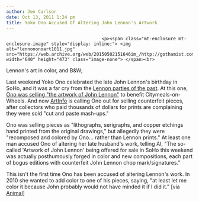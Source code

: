```yaml
---
author: Jen Carlson
date: Oct 13, 2011 1:24 pm
title: Yoko Ono Accused Of Altering John Lennon's Artwork
---
```


	
										<p><span class="mt-enclosure mt-enclosure-image" style="display: inline;"> <img alt="lennononoart1011.jpg" src="https://web.archive.org/web/20150502151646im_/http://gothamist.com/attachments/arts_jen/lennononoart1011.jpg" width="640" height="473" class="image-none"> </span><br>
<span class="photo_caption">Lennon&apos;s art in color, and B&amp;W;</span></p>

<p>Last weekend Yoko Ono celebrated the late John Lennon&apos;s birthday in SoHo, and it was a far cry from the <a href="https://web.archive.org/web/20150502151646/http://gothamist.com/2011/10/12/video_vintage_footage_shows_most_am.php">Lennon parties of the past</a>. At this one, <a href="https://web.archive.org/web/20150502151646/http://gothamist.com/2011/10/06/yoko_ono_celebrates_john_lennon_in.php">Ono was selling &quot;the artwork of John Lennon&quot;</a> to benefit Citymeals-on-Wheels. And now <a href="https://web.archive.org/web/20150502151646/http://www.artinfo.com/news/story/38845/oh-yoko-is-john-lennons-widow-duping-gullible-collectors-with-sham-drawings/">ArtInfo</a> is calling Ono out for selling counterfeit pieces, after collectors who paid thousands of dollars for prints are complaining they were sold &quot;cut and paste mash-ups.&quot;</p>

<p>Ono was selling pieces as &quot;lithographs, serigraphs, and copper etchings hand printed from the original drawings,&quot; but allegedly they were &quot;recomposed and colored by Ono... rather than Lennon prints.&quot; At least one man accused Ono of altering her late husband&apos;s work, telling AI, &quot;The so-called &apos;Artwork of John Lennon&apos; being offered for sale in SoHo this weekend was actually posthumously forged in color and new compositions, each part of bogus editions with counterfeit John Lennon chop mark/signatures.&quot;</p>

<p>This isn&apos;t the first time Ono has been accused of altering Lennon&apos;s work. In 2010 she wanted to add color to one of his pieces, saying, &quot;at least let me color it because John probably would not have minded it if I did it.&quot; [via <a href="https://web.archive.org/web/20150502151646/http://animalnewyork.com/2011/10/yoko-ono-is-selling-fake-john-lennon-art/?utm_source=dlvr.it&amp;utm_medium=twitter">Animal</a>]</p>					
										
									
				